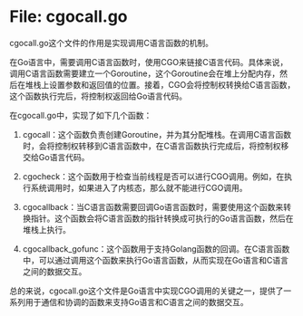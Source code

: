 # File: cgocall.go

cgocall.go这个文件的作用是实现调用C语言函数的机制。

在Go语言中，需要调用C语言函数时，使用CGO来链接C语言代码。具体来说，调用C语言函数需要建立一个Goroutine，这个Goroutine会在堆上分配内存，然后在堆栈上设置参数和返回值的位置。接着，CGO会将控制权转换给C语言函数，这个函数执行完后，将控制权返回给Go语言代码。

在cgocall.go中，实现了如下几个函数：

1. cgocall：这个函数负责创建Goroutine，并为其分配堆栈。在调用C语言函数时，会将控制权转移到C语言函数中，在C语言函数执行完成后，将控制权移交给Go语言代码。

2. cgocheck：这个函数用于检查当前线程是否可以进行CGO调用。例如，在执行系统调用时，如果进入了内核态，那么就不能进行CGO调用。

3. cgocallback：当C语言函数需要回调Go语言函数时，需要使用这个函数来转换指针。这个函数会将C语言函数的指针转换成可执行的Go语言函数，然后在堆栈上执行。

4. cgocallback_gofunc：这个函数用于支持Golang函数的回调。在C语言函数中，可以通过调用这个函数来执行Go语言函数，从而实现在Go语言和C语言之间的数据交互。

总的来说，cgocall.go这个文件是Go语言中实现CGO调用的关键之一，提供了一系列用于通信和协调的函数来支持Go语言和C语言之间的数据交互。

